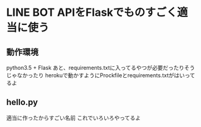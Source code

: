 # LINE BOT APIをFlaskでものすごく適当に使う
## 動作環境
python3.5 + Flask
あと、requirements.txtに入ってるやつが必要だったりそうじゃなかったり
herokuで動かすようにProckfileとrequirements.txtがはいってるよ
## hello.py
適当に作ったからすごい名前
これでいろいろやってるよ
